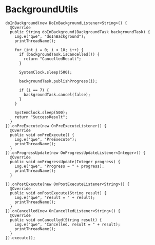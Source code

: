 # BackgroundUtils

    doInBackground(new DoInBackgroundListener<String>() {
      @Override
      public String doInBackground(BackgroundTask backgroundTask) {
        Log.e("qwe", "doInBackground");
        printThreadName();

        for (int i = 0; i < 10; i++) {
          if (backgroundTask.isCancelled()) {
            return "CancelledResult";
          }

          SystemClock.sleep(500);

          backgroundTask.publishProgress(i);

          if (i == 7) {
            backgroundTask.cancel(false);
          }
        }

        SystemClock.sleep(500);
        return "SuccessResult";
      }
    }).onPreExecute(new OnPreExecuteListener() {
      @Override
      public void onPreExecute() {
        Log.e("qwe", "PreExecute");
        printThreadName();
      }
    }).onProgressUpdate(new OnProgressUpdateListener<Integer>() {
      @Override
      public void onProgressUpdate(Integer progress) {
        Log.e("qwe", "Progress = " + progress);
        printThreadName();
      }

    }).onPostExecute(new OnPostExecuteListener<String>() {
      @Override
      public void onPostExecute(String result) {
        Log.e("qwe", "result = " + result);
        printThreadName();
      }
    }).onCancelled(new OnCancelledListener<String>() {
      @Override
      public void onCancelled(String result) {
        Log.e("qwe", "Cancelled. result = " + result);
        printThreadName();
      }
    }).execute();
